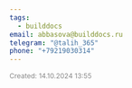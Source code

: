 ```yaml
---
tags:
  - builddocs
email: abbasova@builddocs.ru
telegram: "@talih_365"
phone: "+79219030314"
---
```

<span style="font-size:12px; color:#888888;">Created: 14.10.2024 13:55</span>

